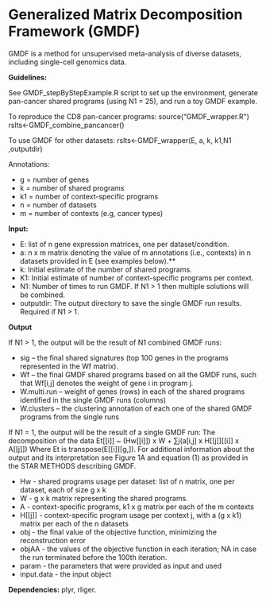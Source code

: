 # Generalized Matrix Decomposition Framework (GMDF)


GMDF is a method for unsupervised meta-analysis of diverse datasets, including single-cell genomics data.

**Guidelines:**

See GMDF_stepByStepExample.R script to set up the environment, generate pan-cancer shared programs (using N1 = 25), and run a toy GMDF example. 

To reproduce the CD8 pan-cancer programs: 
source(“GMDF_wrapper.R")
rslts<-GMDF_combine_pancancer()

To use GMDF for other datasets:
rslts<-GMDF_wrapper(E, a, k, k1,N1 ,outputdir)

Annotations:
- g = number of genes
- k = number of shared programs
- k1 = number of context-specific programs
- n = number of datasets
- m = number of contexts (e.g, cancer types)

**Input:**
- E: list of n gene expression matrices, one per dataset/condition.
- a: n x m matrix denoting the value of m annotations (i.e., contexts) in n datasets provided in E (see examples below).**
- k: Initial estimate of the number of shared programs.
- K1: Initial estimate of number of context-specific programs per context.
- N1: Number of times to run GMDF. If N1 > 1 then multiple solutions will be combined.
- outputdir: The output directory to save the single GMDF run results. Required if N1 > 1.

**Output**

If N1 > 1, the output will be the result of N1 combined GMDF runs:
- sig – the final shared signatures (top 100 genes in the programs represented in the Wf matrix).
- Wf – the final GMDF shared programs based on all the GMDF runs, such that Wf[i,j] denotes the weight of gene i in program j.
- W.multi.run – weight of genes (rows) in each of the shared programs identified in the single GMDF runs (columns)
- W.clusters – the clustering annotation of each one of the shared GMDF programs from the single runs

If N1 = 1, the output will be the result of a single GMDF run:
The decomposition of the data
Et[[i]] ~ (Hw[[i]]) x W + ∑j(a[i,j] x  H[[j]][[i]] x A[[j]])
Where Et is transpose(E[[i]][g,]). For additional information about the output and its interpretation see Figure 1A and equation (1) as provided in the STAR METHODS describing GMDF.
  
- Hw - shared programs usage per dataset: list of n matrix, one per dataset, each of size g x k
- W - g x k matrix representing the shared programs.
- A - context-specific programs, k1 x g matrix per each of the m contexts
- H[[j]] - context-specific program usage per context j, with a (g x k1) matrix per each of the n datasets
- obj - the final value of the objective function, minimizing the reconstruction error
- objAA - the values of the objective function in each iteration; NA in case the run terminated before the 100th iteration.
- param - the parameters that were provided as input and used
- input.data - the input object

**Dependencies:** plyr, rliger. 

